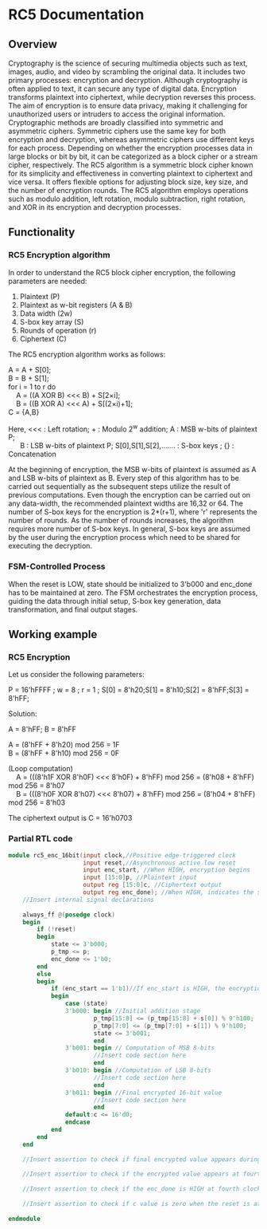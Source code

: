 # RC5 Documentation

## Overview

Cryptography is the science of securing multimedia objects such as text, images, audio, and video by scrambling the original data. It includes two primary processes: encryption and decryption. Although cryptography is often applied to text, it can secure any type of digital data. Encryption transforms plaintext into ciphertext, while decryption reverses this process. The aim of encryption is to ensure data privacy, making it challenging for unauthorized users or intruders to access the original information. Cryptographic methods are broadly classified into symmetric and asymmetric ciphers. Symmetric ciphers use the same key for both encryption and decryption, whereas asymmetric ciphers use different keys for each process. Depending on whether the encryption processes data in large blocks or bit by bit, it can be categorized as a block cipher or a stream cipher, respectively. The RC5 algorithm is a symmetric block cipher known for its simplicity and effectiveness in converting plaintext to ciphertext and vice versa. It offers flexible options for adjusting block size, key size, and the number of encryption rounds. The RC5 algorithm employs operations such as modulo addition, left rotation, modulo subtraction, right rotation, and XOR in its encryption and decryption processes.

## Functionality

### RC5 Encryption algorithm

In order to understand the RC5 block cipher encryption, the following parameters are needed:
1. Plaintext (P)
2. Plaintext as w-bit registers (A & B)
2. Data width (2w)
3. S-box key array (S)
4. Rounds of operation (r)
5. Ciphertext (C)

The RC5 encryption algorithm works as follows:

A = A + S[0];\
B = B + S[1];\
for i = 1 to r do\
&nbsp;&nbsp;&nbsp;&nbsp;A = ((A XOR B) <<< B) + S[2&times;i];\
&nbsp;&nbsp;&nbsp;&nbsp;B = ((B XOR A) <<< A) + S[(2&times;i)+1];\
C = {A,B}

Here, <<< : Left rotation; + : Modulo 2<sup>w</sup> addition; A : MSB w-bits of plaintext P;\
&nbsp;&nbsp;&nbsp;&nbsp;&nbsp;&nbsp;B : LSB w-bits of plaintext P; S[0],S[1],S[2],....... : S-box keys ; {} : Concatenation

At the beginning of encryption, the MSB w-bits of plaintext is assumed as A and LSB w-bits of plaintext as B. Every step of this algorithm has to be carried out sequentially as the subsequent steps utilize the result of previous computations. Even though the encryption can be carried out on any data-width, the recommended plaintext widths are 16,32 or 64. The number of S-box keys for the encryption is 2*(r+1), where 'r' represents the number of rounds. As the number of rounds increases, the algorithm requires more number of S-box keys. In general, S-box keys are assumed by the user during the encryption process which need to be shared for executing the decryption.

### FSM-Controlled Process 

When the reset is LOW, state should be initialized to 3'b000 and enc_done has to be maintained at zero. The FSM orchestrates the encryption process, guiding the data through initial setup, S-box key generation, data transformation, and final output stages.

## Working example 

### RC5 Encryption

Let us consider the following parameters:

P = 16'hFFFF ; w = 8 ; r = 1 ; S[0] = 8'h20;S[1] = 8'h10;S[2] = 8'hFF;S[3] = 8'hFF;

Solution:

A = 8'hFF; B = 8'hFF

A = (8'hFF + 8'h20) mod 256 = 1F\
B = (8'hFF + 8'h10) mod 256 = 0F

(Loop computation)\
&nbsp;&nbsp;&nbsp;&nbsp;A = (((8'h1F XOR 8'h0F) <<< 8'h0F) + 8'hFF) mod 256 = (8'h08 + 8'hFF) mod 256 = 8'h07\
&nbsp;&nbsp;&nbsp;&nbsp;B = (((8'h0F XOR 8'h07) <<< 8'h07) + 8'hFF) mod 256 = (8'h04 + 8'hFF) mod 256 = 8'h03

The ciphertext output is C = 16'h0703

### Partial RTL code

```verilog
module rc5_enc_16bit(input clock,//Positive edge-triggered clock
                     input reset,//Asynchronous active low reset
					 input enc_start, //When HIGH, encryption begins
					 input [15:0]p, //Plaintext input
					 output reg [15:0]c, //Ciphertext output
					 output reg enc_done); //When HIGH, indicates the stable ciphertext output
	//Insert internal signal declarations
	
    always_ff @(posedge clock)
	begin
		if (!reset)
		begin
			state <= 3'b000;
			p_tmp <= p;
			enc_done <= 1'b0;
		end
		else
		begin
			if (enc_start == 1'b1)//If enc_start is HIGH, the encryption process begins
			begin
				case (state)
				3'b000:	begin //Initial addition stage
						p_tmp[15:8] <= (p_tmp[15:8] + s[0]) % 9'h100;
						p_tmp[7:0] <= (p_tmp[7:0] + s[1]) % 9'h100;
						state <= 3'b001;
						end
				3'b001:	begin // Computation of MSB 8-bits
                        //Insert code section here
						end
				3'b010:	begin //Computation of LSB 8-bits
                        //Insert code section here
						end
				3'b011:	begin //Final encrypted 16-bit value
                        //Insert code section here
						end        
				default:c <= 16'd0;
				endcase
			end
		end
	end
	
	//Insert assertion to check if final encrypted value appears during state 3'b011
	
	//Insert assertion to check if the encrypted value appears at fourth clock cycle after enc_start is HIGH
	
	//Insert assertion to check if the enc_done is HIGH at fourth clock cycle after enc_start is HIGH
	
	//Insert assertion to check if c value is zero when the reset is at active LOW
	
endmodule
```
